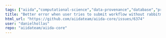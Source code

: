 ```yaml
---
tags: ["aiida","computational-science","data-provenance","database","provenance","scheduler","ssh","type/enhancement","workflow","workflow-engine","workflows"]
title: "Better error when user tries to submit workflow without rabbitmq broker"
html_url: "https://github.com/aiidateam/aiida-core/issues/6374"
user: "danielhollas"
repo: "aiidateam/aiida-core"
---
```


